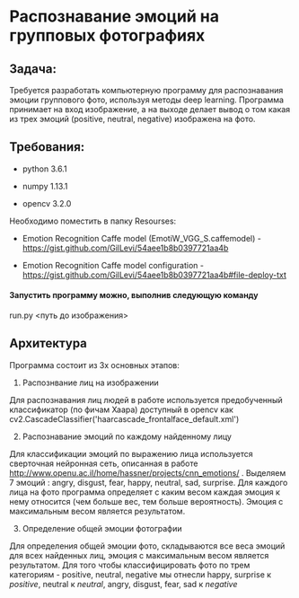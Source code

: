 # Распознавание эмоций на групповых фотографиях

## Задача:
Требуется разработать компьютерную программу для распознавания эмоции группового фото, используя методы deep learning.
Программа принимает на вход изображение, а на выходе делает вывод о том какая из трех эмоций (positive, neutral, negative) изображена на фото.

## Требования:

- python 3.6.1

- numpy 1.13.1

- opencv 3.2.0

Необходимо поместить в папку Resourses:

- Emotion Recognition Caffe model (EmotiW_VGG_S.caffemodel) - https://gist.github.com/GilLevi/54aee1b8b0397721aa4b

- Emotion Recognition Caffe model configuration - https://gist.github.com/GilLevi/54aee1b8b0397721aa4b#file-deploy-txt

#### Запустить программу можно, выполнив следующую команду

run.py <путь до изображения>

## Архитектура

Программа состоит из 3х основных этапов:

1. Распознвание лиц на изображении

Для распознавания лиц людей в работе используется предобученный классификатор (по фичам Хаара) доступный в opencv как cv2.CascadeClassifier('haarcascade_frontalface_default.xml')

2. Распознавание эмоций по каждому найденному лицу

Для классификации эмоций по выражению лица используется сверточная нейронная сеть, описанная в работе http://www.openu.ac.il/home/hassner/projects/cnn_emotions/ . Выделяем 7 эмоций : angry, disgust, fear, happy, neutral, sad, surprise. Для каждого лица на фото программа определяет с каким весом каждая эмоция к нему относится (чем больше вес, тем больше вероятность). Эмоция с максимальным весом является результатом.

3. Определение общей эмоции фотографии

Для определения общей эмоции фото, складываются все веса эмоций для всех найденных лиц, эмоция с максимальным весом является результатом. Для того чтобы классифицировать фото по трем категориям - positive, nеutral, negative мы отнесли happy, surprise к *positive*, neutral к *neutral*, angry, disgust, fear, sad к *negative*






